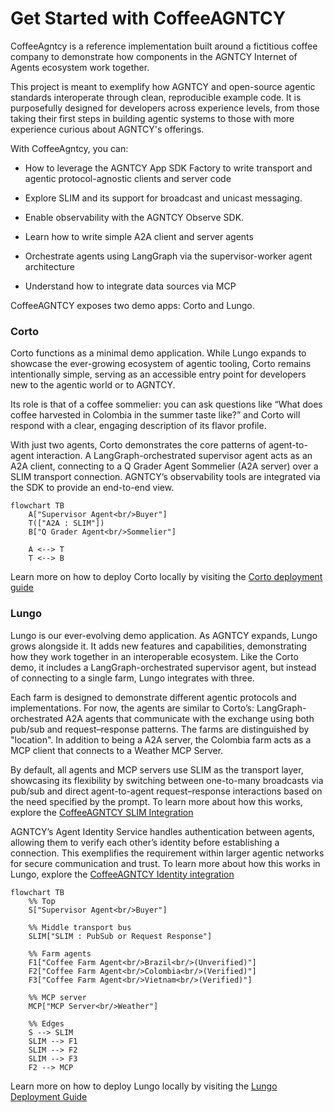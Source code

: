 # Get Started with CoffeeAGNTCY


CoffeeAgntcy is a reference implementation built around a fictitious coffee company to demonstrate how components in the AGNTCY Internet of Agents ecosystem work together.

This project is meant to exemplify how AGNTCY and open-source agentic standards interoperate through clean, reproducible example code. It is purposefully designed for developers across experience levels, from those taking their first steps in building agentic systems to those with more experience curious about AGNTCY's offerings.

With CoffeeAgntcy, you can:
* How to leverage the AGNTCY App SDK Factory to write transport and agentic protocol-agnostic clients and server code

* Explore SLIM and its support for broadcast and unicast messaging.

* Enable observability with the AGNTCY Observe SDK.

* Learn how to write simple A2A client and server agents

* Orchestrate agents using LangGraph via the supervisor-worker agent architecture

* Understand how to integrate data sources via MCP


CoffeeAGNTCY exposes two demo apps: Corto and Lungo. 

### Corto

Corto functions as a minimal demo application. While Lungo expands to showcase the ever-growing ecosystem of agentic tooling, Corto remains intentionally simple, serving as an accessible entry point for developers new to the agentic world or to AGNTCY.

Its role is that of a coffee sommelier: you can ask questions like “What does coffee harvested in Colombia in the summer taste like?” and Corto will respond with a clear, engaging description of its flavor profile.

With just two agents, Corto demonstrates the core patterns of agent-to-agent interaction. A LangGraph-orchestrated supervisor agent acts as an A2A client, connecting to a Q Grader Agent Sommelier (A2A server) over a SLIM transport connection. AGNTCY’s observability tools are integrated via the SDK to provide an end-to-end view.

```mermaid
flowchart TB
    A["Supervisor Agent<br/>Buyer"]
    T(["A2A : SLIM"])
    B["Q Grader Agent<br/>Sommelier"]

    A <--> T
    T <--> B
```

Learn more on how to deploy Corto locally by visiting the [Corto deployment guide](https://github.com/agntcy/coffeeAgntcy/blob/main/coffeeAGNTCY/coffee_agents/corto/README.md)

### Lungo

Lungo is our ever-evolving demo application. As AGNTCY expands, Lungo grows alongside it. It adds new features and capabilities, demonstrating how they work together in an interoperable ecosystem. Like the Corto demo, it includes a LangGraph-orchestrated supervisor agent, but instead of connecting to a single farm, Lungo integrates with three.

Each farm is designed to demonstrate different agentic protocols and implementations. For now, the agents are similar to Corto’s: LangGraph-orchestrated A2A agents that communicate with the exchange using both pub/sub and request–response patterns. The farms are distinguished by "location". In addition to being a A2A server, the Colombia farm acts as a MCP client that connects to a Weather MCP Server.

By default, all agents and MCP servers use SLIM as the transport layer, showcasing its flexibility by switching between one-to-many broadcasts via pub/sub and direct agent-to-agent request–response interactions based on the need specified by the prompt. To learn more about how this works, explore the [CoffeeAGNTCY SLIM Integration](./slim-coffee-agntcy.md)

AGNTCY’s Agent Identity Service handles authentication between agents, allowing them to verify each other’s identity before establishing a connection. This exemplifies the requirement within larger agentic networks for secure communication and trust. To learn more about how this works in Lungo, explore the [CoffeeAGNTCY Identity integration](./identity-coffee-agntcy.md) 

```mermaid
flowchart TB
    %% Top
    S["Supervisor Agent<br/>Buyer"]

    %% Middle transport bus
    SLIM["SLIM : PubSub or Request Response"]

    %% Farm agents
    F1["Coffee Farm Agent<br/>Brazil<br/>(Unverified)"]
    F2["Coffee Farm Agent<br/>Colombia<br/>(Verified)"]
    F3["Coffee Farm Agent<br/>Vietnam<br/>(Verified)"]

    %% MCP server
    MCP["MCP Server<br/>Weather"]

    %% Edges
    S --> SLIM
    SLIM --> F1
    SLIM --> F2
    SLIM --> F3
    F2 --> MCP
```
Learn more on how to deploy Lungo locally by visiting the [Lungo Deployment Guide](https://github.com/agntcy/coffeeAgntcy/blob/main/coffeeAGNTCY/coffee_agents/lungo/README.md)




